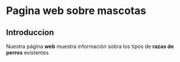 # Pagina web sobre mascotas
## Introduccion
Nuestra página __web__ muestra información sobra los tipos de **razas de perros** existentes
